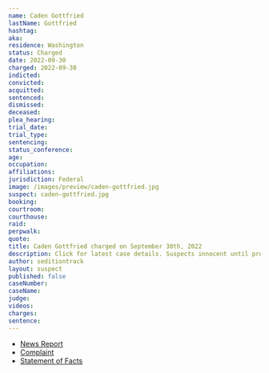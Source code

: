 ```yaml
---
name: Caden Gottfried
lastName: Gottfried
hashtag:
aka:
residence: Washington
status: Charged
date: 2022-09-30
charged: 2022-09-30
indicted:
convicted:
acquitted:
sentenced:
dismissed:
deceased:
plea_hearing:
trial_date:
trial_type:
sentencing:
status_conference:
age:
occupation:
affiliations:
jurisdiction: Federal
image: /images/preview/caden-gottfried.jpg
suspect: caden-gottfried.jpg
booking:
courtroom:
courthouse:
raid:
perpwalk:
quote:
title: Caden Gottfried charged on September 30th, 2022
description: Click for latest case details. Suspects innocent until proven guilty.
author: seditiontrack
layout: suspect
published: false
caseNumber: 
caseName:
judge:
videos:
charges:
sentence:
---
```

- [News Report]()
- [Complaint](https://www.justice.gov/usao-dc/case-multi-defendant/file/1542266/download)
- [Statement of Facts](https://www.justice.gov/usao-dc/case-multi-defendant/file/1542271/download)
